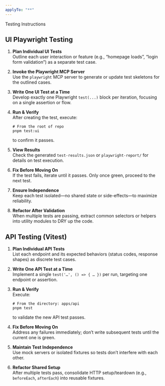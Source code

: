 ```yaml
---
applyTo: "**"
---
```

Testing Instructions

## UI Playwright Testing

1. **Plan Individual UI Tests**  
   Outline each user interaction or feature (e.g., “homepage loads”, “login form validation”) as a separate test case.

2. **Invoke the Playwright MCP Server**  
   Use the `playwright` MCP server to generate or update test skeletons for the outlined cases.

3. **Write One UI Test at a Time**  
   Develop exactly one Playwright `test(...)` block per iteration, focusing on a single assertion or flow.

4. **Run & Verify**  
   After creating the test, execute:
   ```
   # From the root of repo
   pnpm test:ui
   ```
   to confirm it passes.

5. **View Results**  
   Check the generated `test-results.json` or `playwright-report/` for details on test execution.

5. **Fix Before Moving On**  
   If the test fails, iterate until it passes. Only once green, proceed to the next test.

6. **Ensure Independence**  
   Keep each test isolated—no shared state or side-effects—to maximize reliability.

7. **Refactor After Validation**  
   When multiple tests are passing, extract common selectors or helpers into utility modules to DRY up the code.

## API Testing (Vitest)

1. **Plan Individual API Tests**  
   List each endpoint and its expected behaviors (status codes, response shapes) as discrete test cases.

2. **Write One API Test at a Time**  
   Implement a single `test('…', () => { … })` per run, targeting one endpoint or assertion.

3. **Run & Verify**  
   Execute:
   ```
   # From the directory: apps/api
   pnpm test
   ```
   to validate the new API test passes.

4. **Fix Before Moving On**  
   Address any failures immediately; don’t write subsequent tests until the current one is green.

5. **Maintain Test Independence**  
   Use mock servers or isolated fixtures so tests don’t interfere with each other.

6. **Refactor Shared Setup**  
   After multiple tests pass, consolidate HTTP setup/teardown (e.g., `beforeEach`, `afterEach`) into reusable fixtures.


